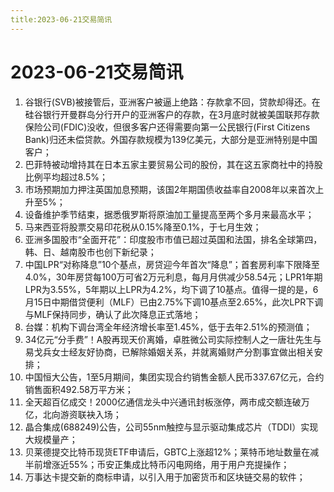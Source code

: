 ```yaml
---
title:2023-06-21交易简讯
---
```

# 2023-06-21交易简讯
1. 谷银行(SVB)被接管后，亚洲客户被逼上绝路：存款拿不回，贷款却得还。在硅谷银行开曼群岛分行开户的亚洲客户的存款，在3月底时就被美国联邦存款保险公司(FDIC)没收，但很多客户还得需要向第一公民银行(First Citizens Bank)归还未偿贷款。外国存款规模为139亿美元，大部分是亚洲特别是中国客户；
2. 巴菲特被动增持其在日本五家主要贸易公司的股份，其在这五家商社中的持股比例平均超过8.5%；
3. 市场预期加力押注英国加息预期，该国2年期国债收益率自2008年以来首次上升至5%；
4. 设备维护季节结束，据悉俄罗斯将原油加工量提高至两个多月来最高水平；
5. 马来西亚将股票交易印花税从0.15%降至0.1%，于七月生效；
6. 亚洲多国股市“全面开花”：印度股市市值已超过英国和法国，排名全球第四，韩、日、越南股市也创下新纪录；
7. 中国LPR“对称降息”10个基点，房贷迎今年首次“降息”；首套房利率下限降至4.0%，30年房贷每100万可省2万元利息，每月月供减少58.54元；LPR1年期LPR为3.55%，5年期以上LPR为4.2%，均下调了10基点。值得一提的是，6月15日中期借贷便利（MLF）已由2.75%下调10基点至2.65%，此次LPR下调与MLF保持同步，确认了此次降息正式落地；
8. 台媒：机构下调台湾全年经济增长率至1.45%，低于去年2.51%的预测值；
9. 34亿元“分手费”！A股再现天价离婚，卓胜微公司实际控制人之一唐壮先生与易戈兵女士经友好协商，已解除婚姻关系，并就离婚财产分割事宜做出相关安排；
10. 中国恒大公告，1至5月期间，集团实现合约销售金额人民币337.67亿元，合约销售面积492.58万平方米；
11. 全天超百亿成交！2000亿通信龙头中兴通讯封板涨停，两市成交额连破万亿，北向游资联袂入场；
12. 晶合集成(688249)公告，公司55nm触控与显示驱动集成芯片（TDDI）实现大规模量产；
13. 贝莱德提交比特币现货ETF申请后，GBTC上涨超12%；莱特币地址数量在减半前增涨近55%；币安正集成比特币闪电网络，用于用户充提操作；
14. 万事达卡提交新的商标申请，以引入用于加密货币和区块链交易的软件；